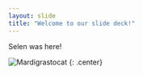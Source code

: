 ```yaml
---
layout: slide
title: "Welcome to our slide deck!"
---
```


Selen was here!

![Mardigrastocat](https://octodex.github.com/images/Mardigrastocat.png)
{: .center}
